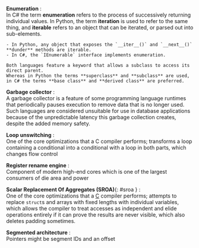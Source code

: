 **Enumeration**
:   
    In C# the term **enumeration** refers to the process of successively returning individual values. 
    In Python, the term **iteration** is used to refer to the same thing, and **iterable** refers to an object that can be iterated, or parsed out into sub-elements.

    - In Python, any object that exposes the `__iter__()` and `__next__()` **dunder** methods are iterable.
    - In C#, the `IEnumerable` interface implements enumeration.

    Both languages feature a keyword that allows a subclass to access its direct parent.
    Whereas in Python the terms **superclass** and **subclass** are used, in C# the terms **base class** and **derived class** are preferred.

**Garbage collector**
:   
    A garbage collector is a feature of some programming language runtimes that periodically pauses execution to remove data that is no longer used.
    Such languages are considered unsuitable for use in database applications because of the unpredictable latency this garbage collection creates, despite the added memory safety.

**Loop unswitching**
:   
    One of the core optimizations that a C compiler performs; transforms a loop containing a conditional into a conditional with a loop in both parts, which changes flow control


**Register rename engine**
:   
    Component of modern high-end cores which is one of the largest consumers of die area and power


**Scalar Replacement Of Aggregates (SROA)**{: #sroa }
:   
    One of the core optimizations that a [C](#c) compiler performs; attempts to replace `struct`s and arrays with fixed lengths with individual variables, which allows the compiler to treat accesses as independent and elide operations entirely if it can prove the results are never visible, which also deletes padding sometimes.

**Segmented architecture**
:   
    Pointers might be segment IDs and an offset

